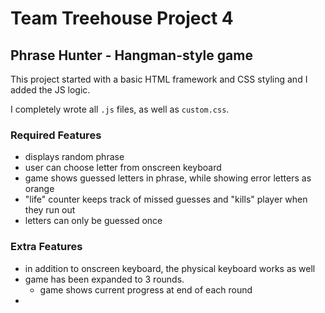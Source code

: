 # Team Treehouse Project 4

## Phrase Hunter - Hangman-style game

This project started with a basic HTML framework and CSS styling and I added the JS logic.

I completely wrote all `.js` files, as well as `custom.css`.

### Required Features
- displays random phrase
- user can choose letter from onscreen keyboard
- game shows guessed letters in phrase, while showing error letters as orange
- "life" counter keeps track of missed guesses and "kills" player when they run out
- letters can only be guessed once
### Extra Features
- in addition to onscreen keyboard, the physical keyboard works as well
- game has been expanded to 3 rounds.
    - game shows current progress at end of each round
- 